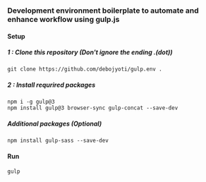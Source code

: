 ### Development environment boilerplate to automate and enhance workflow using gulp.js

#### Setup 

##### 1 : Clone this repository (Don't ignore the ending .(dot))
```
git clone https://github.com/debojyoti/gulp.env .
```

##### 2 : Install requrired packages
```
npm i -g gulp@3
npm install gulp@3 browser-sync gulp-concat --save-dev
```

##### Additional packages (Optional)
```
npm install gulp-sass --save-dev
```

#### Run
```
gulp
```


